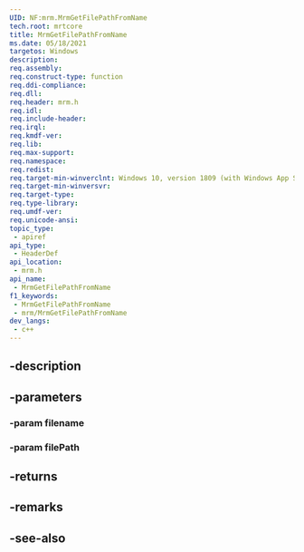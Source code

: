 ```yaml
---
UID: NF:mrm.MrmGetFilePathFromName
tech.root: mrtcore 
title: MrmGetFilePathFromName
ms.date: 05/18/2021 
targetos: Windows
description: 
req.assembly: 
req.construct-type: function
req.ddi-compliance: 
req.dll: 
req.header: mrm.h
req.idl: 
req.include-header: 
req.irql: 
req.kmdf-ver: 
req.lib: 
req.max-support: 
req.namespace: 
req.redist: 
req.target-min-winverclnt: Windows 10, version 1809 (with Windows App SDK 0.5 or later) 
req.target-min-winversvr: 
req.target-type: 
req.type-library: 
req.umdf-ver: 
req.unicode-ansi: 
topic_type:
 - apiref
api_type:
 - HeaderDef
api_location:
 - mrm.h
api_name:
 - MrmGetFilePathFromName
f1_keywords:
 - MrmGetFilePathFromName
 - mrm/MrmGetFilePathFromName
dev_langs:
 - c++
---
```


## -description

## -parameters

### -param filename

### -param filePath

## -returns

## -remarks

## -see-also

